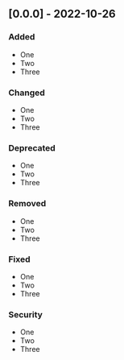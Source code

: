 ## [0.0.0] - 2022-10-26
### Added
- One
- Two
- Three

### Changed
- One
- Two
- Three

### Deprecated
- One
- Two
- Three

### Removed
- One
- Two
- Three

### Fixed
- One
- Two
- Three

### Security
- One
- Two
- Three